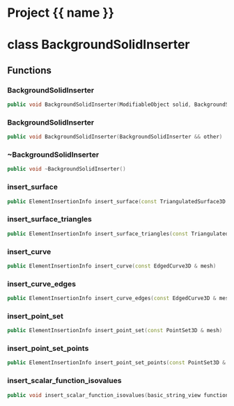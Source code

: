 <script setup>
import {useRoute} from 'vitepress'
const {path} = useRoute()
const tokens = path.split('/')
const words = tokens[2].split('-');
for (let i = 0; i < words.length; i++) {
    words[i] = words[i].charAt(0).toUpperCase() + words[i].slice(1);
    words[i] = words[i].replace('geode', 'Geode')
}
const name = words.join('-');
</script>
# Project {{ name }}

# class BackgroundSolidInserter


## Functions

### BackgroundSolidInserter

```cpp
public void BackgroundSolidInserter(ModifiableObject solid, BackgroundSolidBuilder & builder)
```


### BackgroundSolidInserter

```cpp
public void BackgroundSolidInserter(BackgroundSolidInserter && other)
```


### ~BackgroundSolidInserter

```cpp
public void ~BackgroundSolidInserter()
```


### insert_surface

```cpp
public ElementInsertionInfo insert_surface(const TriangulatedSurface3D & mesh)
```


### insert_surface_triangles

```cpp
public ElementInsertionInfo insert_surface_triangles(const TriangulatedSurface3D & mesh, Span triangle_ids)
```


### insert_curve

```cpp
public ElementInsertionInfo insert_curve(const EdgedCurve3D & mesh)
```


### insert_curve_edges

```cpp
public ElementInsertionInfo insert_curve_edges(const EdgedCurve3D & mesh, Span edges_ids)
```


### insert_point_set

```cpp
public ElementInsertionInfo insert_point_set(const PointSet3D & mesh)
```


### insert_point_set_points

```cpp
public ElementInsertionInfo insert_point_set_points(const PointSet3D & mesh, Span vertex_ids)
```


### insert_scalar_function_isovalues

```cpp
public void insert_scalar_function_isovalues(basic_string_view function_name, Span isovalues)
```




